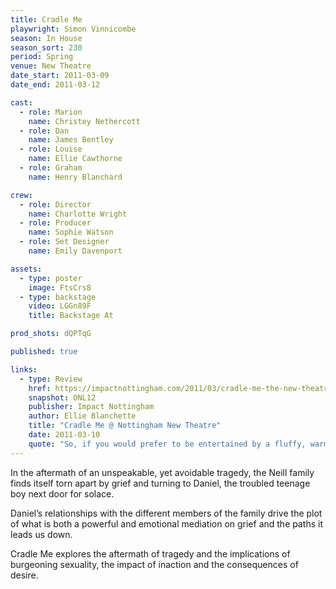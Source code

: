 ```yaml
---
title: Cradle Me
playwright: Simon Vinnicombe
season: In House
season_sort: 230
period: Spring
venue: New Theatre
date_start: 2011-03-09
date_end: 2011-03-12

cast:
  - role: Marion
    name: Christey Nethercott
  - role: Dan
    name: James Bentley
  - role: Louise
    name: Ellie Cawthorne
  - role: Graham
    name: Henry Blanchard

crew:
  - role: Director
    name: Charlotte Wright
  - role: Producer
    name: Sophie Watson
  - role: Set Designer
    name: Emily Davenport 

assets:
  - type: poster
    image: FtsCrs8
  - type: backstage
    video: LGGn89F
    title: Backstage At

prod_shots: dQPTqG

published: true

links:
  - type: Review
    href: https://impactnottingham.com/2011/03/cradle-me-the-new-theatre/
    snapshot: ONL12
    publisher: Impact Nottingham
    author: Ellie Blanchette
    title: "Cradle Me @ Nottingham New Theatre"
    date: 2011-03-10
    quote: "So, if you would prefer to be entertained by a fluffy, warm and light-hearted spectacle then this is not for you. However, if you’re prepared to see some troublingly tense drama and high quality acting then head to the New Theatre this week."
---
```


In the aftermath of an unspeakable, yet avoidable tragedy, the Neill family finds itself torn apart by grief and turning to Daniel, the troubled teenage boy next door for solace.

Daniel’s relationships with the different members of the family drive the plot of what is both a powerful and emotional mediation on grief and the paths it leads us down.

Cradle Me explores the aftermath of tragedy and the implications of burgeoning sexuality, the impact of inaction and the consequences of desire.
